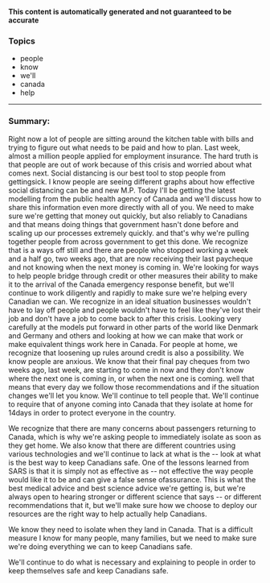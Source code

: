 **This content is automatically generated and not guaranteed to be accurate**

### Topics

- people
- know
- we'll
- canada
- help

---

### Summary:



Right now a lot of people are sitting around the kitchen table with bills and trying to figure out what needs to be paid and how to plan.
Last week, almost a million people applied for employment insurance.
The hard truth is that people are out of work because of this crisis and worried about what comes next.
Social distancing is our best tool to stop people from gettingsick.
I know people are seeing different graphs about how effective social distancing can be and new M.P.
Today I'll be getting the latest modelling from the public health agency of Canada and we'll discuss how to share this information even more directly with all of you.
We need to make sure we're getting that money out quickly, but also reliably to Canadians and that means doing things that government hasn't done before and scaling up our processes extremely quickly.
and that's why we're pulling together people from across government to get this done.
We recognize that is a ways off still and there are people who stopped working a week and a half go, two weeks ago, that are now receiving their last paycheque and not knowing when the next money is coming in.
We're looking for ways to help people bridge through credit or other measures their ability to make it to the arrival of the Canada emergency response benefit, but we'll continue to work diligently and rapidly to make sure we're helping every Canadian we can.
We recognize in an ideal situation businesses wouldn't have to lay off people and people wouldn't have to feel like they've lost their job and don't have a job to come back to after this crisis.
Looking very carefully at the models put forward in other parts of the world like Denmark and Germany and others and looking at how we can make that work or make equivalent things work here in Canada.
For people at home, we recognize that loosening up rules around credit is also a possibility.
We know people are anxious.
We know that their final pay cheques from two weeks ago, last week, are starting to come in now and they don't know where the next one is coming in, or when the next one is coming. well that means that every day we follow those recommendations and if the situation changes we'll let you know.
We'll continue to tell people that.
We'll continue to require that of anyone coming into Canada that they isolate at home for 14days in order to protect everyone in the country.



We recognize that there are many concerns about passengers returning to Canada, which is why we're asking people to immediately isolate as soon as they get home.
We also know that there are different countries using various technologies and we'll continue to lack at what is the -- look at what is the best way to keep Canadians safe.
One of the lessons learned from SARS is that it is simply not as effective as -- not effective the way people would like it to be and can give a false sense ofassurance.
This is what the best medical advice and best science advice we're getting is, but we're always open to hearing stronger or different science that says -- or different recommendations that it, but we'll make sure how we choose to deploy our resources are the right way to help actually help Canadians.



We know they need to isolate when they land in Canada.
That is a difficult measure I know for many people, many families, but we need to make sure we're doing everything we can to keep Canadians safe.



We'll continue to do what is necessary and explaining to people in order to keep themselves safe and keep Canadians safe.